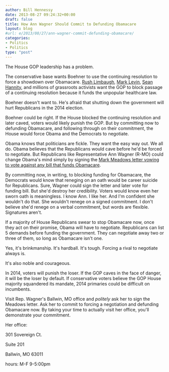 ```yaml
---
author: Bill Hennessy
date: 2013-08-27 09:24:32+00:00
draft: false
title: How Ann Wagner Should Commit to Defunding Obamacare
layout: blog
#url: e/2013/08/27/ann-wagner-commit-defunding-obamacare/
categories:
- Politics
- Politics
type: "post"
---
```


The House GOP leadership has a problem.

The conservative base wants Boehner to use the continuing resolution to force a showdown over Obamacare. [Rush Limbaugh](https://www.google.com/url?sa=t&rct=j&q=&esrc=s&source=web&cd=1&ved=0CC4QFjAA&url=http%3A%2F%2Fwww.rushlimbaugh.com%2Fdaily%2F2013%2F08%2F21%2Fwhat_republican_strategy_to_defund_obamacare_and_shut_down_the_government&ei=siMZUra6JaSGyQGh5oHoDw&usg=AFQjCNHoXHo-1hJ0rbbVyrXkkyCLJZA8oA&sig2=MU0a_p9tDCccS-SPoLYB2g&bvm=bv.51156542,d.aWc), [Mark Levin](https://www.google.com/url?sa=t&rct=j&q=&esrc=s&source=web&cd=1&ved=0CC4QFjAA&url=http%3A%2F%2Fwww.breitbart.com%2FBig-Journalism%2F2013%2F08%2F22%2FMark-Levin-If-Boehner-funds-Obamacare-it-becomes-BoehnerCare&ei=7yMZUrr0EcKEygHki4G4CA&usg=AFQjCNG2bovqEajFfEbbFW-OBLFcH8Tp_A&sig2=rjMbb1arlBVQ9sp0Rzza9w&bvm=bv.51156542,d.aWc), [Sean Hannity](https://www.google.com/url?sa=t&rct=j&q=&esrc=s&source=web&cd=1&cad=rja&ved=0CC4QFjAA&url=http%3A%2F%2Fwww.thegatewaypundit.com%2F2013%2F08%2Fsean-hannity-im-done-with-republicans-if-they-dont-fight-obamacare-video%2F&ei=myMZUoNop6bKAf_-gYAD&usg=AFQjCNGwezaN4pYjMKCp_VU_719ACBB8kg&sig2=38pBxh9iWh9nvHDGOspstw&bvm=bv.51156542,d.aWc), and millions of grassroots activists want the GOP to block passage of a continuing resolution because it funds the unpopular healthcare law.

Boehner doesn't want to. He's afraid that shutting down the government will hurt Republicans in the 2014 election.

Boehner could be right. If the House blocked the continuing resolution and later caved, voters would likely punish the GOP. But by committing now to defunding Obamacare, and following through on their commitment, the House would force Obama and the Democrats to negotiate.

Obama knows that politicians are fickle. They want the easy way out. We all do. Obama believes that the Republicans would cave before he'd be forced to negotiate. But Republicans like Representative Ann Wagner (R-MO) could change Obama's mind simply by signing the [Mark Meadows letter vowing to vote against any bill that funds Obamacare](https://heritageaction.com/2013/07/conservatives-should-sign-meadowss-letter-to-defund-obamacare/).

By committing now, in writing, to blocking funding for Obamacare, the Democrats would know that reneging on an oath would be career suicide for Republicans. Sure, Wagner could sign the letter and later vote for funding bill. But she'd destroy her credibility. Voters would know even her sworn oath is meaningless. I know Ann. I like her. And I'm confident she wouldn't do that. She wouldn't renege on a signed commitment. I don't believe she'd renege on a verbal commitment, but words are flexible. Signatures aren't.

If a majority of House Republicans swear to stop Obamacare now, once they act on their promise, Obama will have to negotiate. Republicans can list 5 demands before funding the government. They can negotiate away two or three of them, so long as Obamacare isn't one.

Yes, it's brinkmanship. It's hardball. It's tough. Forcing a rival to negotiate always is.

It's also noble and courageous.

In 2014, voters will punish the loser. If the GOP caves in the face of danger, it will be the loser by default. If conservative voters believe the GOP House majority squandered its mandate, 2014 primaries could be difficult on incumbents.

Visit Rep. Wagner's Ballwin, MO office and _politely_ ask her to sign the Meadows letter. Ask her to commit to forcing a negotiation and defunding Obamacare now. By taking your time to actually visit her office, you'll demonstrate your commitment.

Her office:








301 Sovereign Ct.




Suite 201




Ballwin, MO 63011
























hours: M-F 9-5:00pm

















